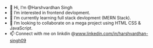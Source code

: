 - 👋 Hi, I’m @Harshvardhan Singh
- 👀 I’m interested in frontend devlopment.
- 🌱 I’m currently learning full stack devlopment (MERN Stack).
- 💞️ I’m looking to collaborate on a mega project using HTML CSS & JavaScript.
- 📫 Connect with me on linkdin @www.linkedin.com/in/harshvardhan-singh09

<!---
Harsh-Singh-In/Harsh-Singh-In is a ✨ special ✨ repository because its `README.md` (this file) appears on your GitHub profile.
You can click the Preview link to take a look at your changes.
--->
